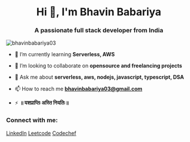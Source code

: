<h1 align="center">Hi 👋, I'm Bhavin Babariya</h1>
<h3 align="center">A passionate full stack developer from India</h3>

<p align="left"> <img src="https://komarev.com/ghpvc/?username=bhavinbabariya03&label=Profile%20views&color=0e75b6&style=flat" alt="bhavinbabariya03" /> </p>


- 🌱 I’m currently learning **Serverless, AWS**

- 👯 I’m looking to collaborate on **opensource and freelancing projects**

- 💬 Ask me about **serverless, aws, nodejs, javascript, typescript, DSA**

- 📫 How to reach me **bhavinbabariya03@gmail.com**

- ⚡  **॥ यशप्राप्तिः अस्ति नियतिः॥**

<h3 align="left">Connect with me:</h3>
<p align="left">
<a href="https://www.linkedin.com/in/bhavin-babariya-a8a295199/" target="blank">LinkedIn</a>
<a href="https://www.leetcode.com/https://leetcode.com/bhavin03" target="blank">Leetcode</a>
<a href="https://www.codechef.com/users/bhavin03" target="blank">Codechef</a>
</p>
